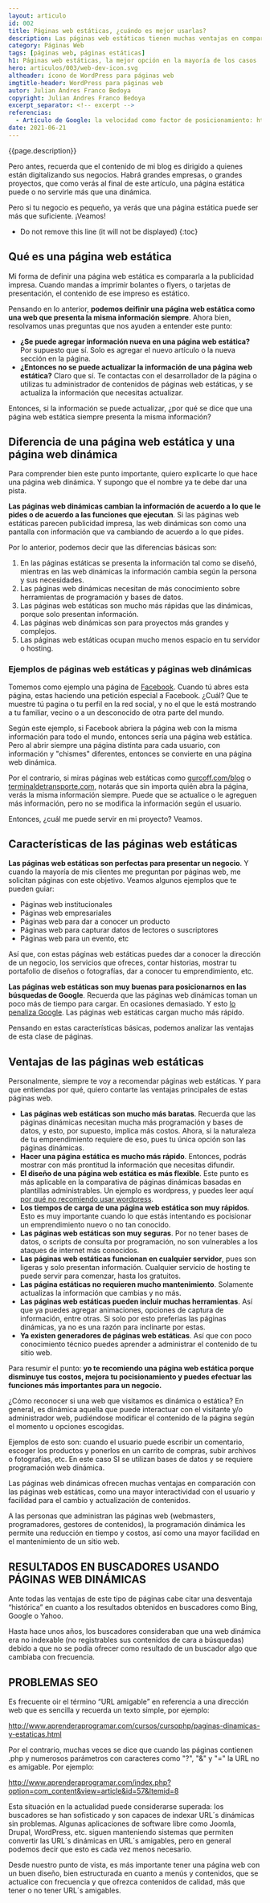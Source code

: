 ```yaml
---
layout: articulo
id: 002
title: Páginas web estáticas, ¿cuándo es mejor usarlas?
description: Las páginas web estáticas tienen muchas ventajas en comparación a las páginas dinámicas. Y no es por animaciones. Aquí te explico más el tema.
category: Páginas Web
tags: [páginas web, páginas estáticas]
h1: Páginas web estáticas, la mejor opción en la mayoría de los casos
hero: articulos/003/web-dev-icon.svg
altheader: ícono de WordPress para páginas web
imgtitle-header: WordPress para páginas web
autor: Julian Andres Franco Bedoya
copyright: Julian Andres Franco Bedoya
excerpt_separator: <!-- excerpt -->
referencias:
  - Artículo de Google: la velocidad como factor de posicionamiento: https://developers.google.com/search/blog/2020/11/timing-for-page-experience?hl=es
date: 2021-06-21
---
```

{{page.description}}

<!-- excerpt -->

Pero antes, recuerda que el contenido de mi blog es dirigido a quienes están digitalizando sus negocios. Habrá grandes empresas, o grandes proyectos, que como verás al final de este artículo, una página estática puede o no servirle más que una dinámica.

Pero si tu negocio es pequeño, ya verás que una página estática puede ser más que suficiente. ¡Veamos!

* Do not remove this line (it will not be displayed)
{:toc}

## Qué es una página web estática

Mi forma de definir una página web estática es compararla a la publicidad impresa. Cuando mandas a imprimir bolantes o flyers, o tarjetas de presentación, el contenido de ese impreso es estático.

Pensando en lo anterior, **podemos deifinir una página web estática como una web que presenta la misma información siempre**. Ahora bien, resolvamos unas preguntas que nos ayuden a entender este punto:

* **¿Se puede agregar información nueva en una página web estática?** Por supuesto que sí. Solo es agregar el nuevo artículo o la nueva sección en la página.
* **¿Entonces no se puede actualizar la información de una página web estática?** Claro que sí. Te contactas con el desarrollador de la página o utilizas tu administrador de contenidos de páginas web estáticas, y se actualiza la información que necesitas actualizar.

Entonces, si la información se puede actualizar, ¿por qué se dice que una página web estática siempre presenta la misma información?

## Diferencia de una página web estática y una página web dinámica

Para comprender bien este punto importante, quiero explicarte lo que hace una página web dinámica. Y supongo que el nombre ya te debe dar una pista.

**Las páginas web dinámicas cambian la información de acuerdo a lo que le pides o de acuerdo a las funciones que ejecutan**. Si las páginas web estáticas parecen publicidad impresa, las web dinámicas son como una pantalla con información que va cambiando de acuerdo a lo que pides.

Por lo anterior, podemos decir que las diferencias básicas son:

1. En las páginas estáticas se presenta la información tal como se diseñó, mientras en las web dinámicas la información cambia según la persona y sus necesidades.
2. Las páginas web dinámicas necesitan de más conocimiento sobre herramientas de programación y bases de datos.
3. Las páginas web estáticas son mucho más rápidas que las dinámicas, porque solo presentan información.
4. Las páginas web dinámicas son para proyectos más grandes y complejos.
5. Las páginas web estáticas ocupan mucho menos espacio en tu servidor o hosting.

### Ejemplos de páginas web estáticas y páginas web dinámicas

Tomemos como ejemplo una página de [Facebook](https://www.facebook.com). Cuando tú abres esta página, estas haciendo una petición especial a Facebook. ¿Cuál? Que te muestre tú pagina o tu perfil en la red social, y no el que le está mostrando a tu familiar, vecino o a un desconocido de otra parte del mundo.

Según este ejemplo, si Facebook abriera la página web con la misma información para todo el mundo, entonces sería una página web estática. Pero al abrir siempre una página distinta para cada usuario, con información y "chismes" diferentes, entonces se convierte en una página web dinámica.

Por el contrario, si miras páginas web estáticas como [gurcoff.com/blog](https://gurcoff.com/blog) o [terminaldetransporte.com](https://terminaldetransporte.com), notarás que sin importa quién abra la página, verás la misma información siempre. Puede que se actualice o le agreguen más información, pero no se modifica la información según el usuario.

Entonces, ¿cuál me puede servir en mi proyecto? Veamos.

## Características de las páginas web estáticas

**Las páginas web estáticas son perfectas para presentar un negocio**. Y cuando la mayoría de mis clientes me preguntan por páginas web, me solicitan páginas con este objetivo. Veamos algunos ejemplos que te pueden guiar:

* Páginas web institucionales
* Páginas web empresariales
* Páginas web para dar a conocer un producto
* Páginas web para capturar datos de lectores o suscriptores
* Páginas web para un evento, etc

Así que, con estas páginas web estáticas puedes dar a conocer la dirección de un negocio, los servicios que ofreces, contar historias, mostrar tu portafolio de diseños o fotografías, dar a conocer tu emprendimiento, etc.

**Las páginas web estáticas son muy buenas para posicionarnos en las búsquedas de Google**. Recuerda que las páginas web dinámicas toman un poco más de tiempo para cargar. En ocasiones demasiado. Y esto [lo penaliza Google](#fuentes). Las páginas web estáticas cargan mucho más rápido.

Pensando en estas características básicas, podemos analizar las ventajas de esta clase de páginas.

## Ventajas de las páginas web estáticas

Personalmente, siempre te voy a recomendar páginas web estáticas. Y para que entiendas por qué, quiero contarte las ventajas principales de estas páginas web.

* **Las páginas web estáticas son mucho más baratas**. Recuerda que las páginas dinámicas necesitan mucha más programación y bases de datos, y esto, por supuesto, implica más costos. Ahora, si la naturaleza de tu emprendimiento requiere de eso, pues tu única opción son las páginas dinámicas.
* **Hacer una página estática es mucho más rápido**. Entonces, podrás mostrar con más prontitud la información que necesitas difundir.
* **El diseño de una página web estática es más flexible**. Este punto es más aplicable en la comparativa de páginas dinámicas basadas en plantillas administrables. Un ejemplo es wordpress, y puedes leer aquí [por qué no recomiendo usar wordpress]({{site.baseurl}}/por-que-no-usar-wordpress).
* **Los tiempos de carga  de una página web estática son muy rápidos**. Esto es muy importante cuando lo que estás intentando es pocisionar un emprendimiento nuevo o no tan conocido.
* **Las páginas web estáticas son muy seguras**. Por no tener bases de datos, o scripts de consulta por programación, no son vulnerables a los ataques de internet más conocidos.
* **Las páginas web estáticas funcionan en cualquier servidor**, pues son ligeras y solo presentan información. Cualquier servicio de hosting te puede servir para comenzar, hasta los gratuitos.
* **Las página estáticas no requieren mucho mantenimiento**. Solamente actualizas la información que cambias y no más.
* **Las páginas web estáticas pueden incluir muchas herramientas**. Así que ya puedes agregar animaciones, opciones de captura de información, entre otras. Si solo por esto preferías las páginas dinámicas, ya no es una razón para inclinarte por estas.
* **Ya existen generadores de páginas web estáticas**. Así que con poco conocimiento técnico puedes aprender a administrar el contenido de tu sitio web.

Para resumir el punto: **yo te recomiendo una página web estática porque disminuye tus costos, mejora tu pocisionamiento y puedes efectuar las funciones más importantes para un negocio.**

¿Cómo reconocer si una web que visitamos es dinámica o estática? En general, es dinámica aquella que puede interactuar con el visitante y/o administrador web, pudiéndose modificar el contenido de la página según el momento u opciones escogidas.

Ejemplos de esto son: cuando el usuario puede escribir un comentario, escoger los productos y ponerlos en un carrito de compras, subir archivos o fotografías, etc. En este caso SI se utilizan bases de datos y se requiere programación web dinámica.

Las páginas web dinámicas ofrecen muchas ventajas en comparación con las páginas web estáticas, como una mayor interactividad con el usuario y facilidad para el cambio y actualización de contenidos.

A las personas que administran las páginas web (webmasters, programadores, gestores de contenidos), la programación dinámica les permite una reducción en tiempo y costos, así como una mayor facilidad en el mantenimiento de un sitio web.

## RESULTADOS EN BUSCADORES USANDO PÁGINAS WEB DINÁMICAS

Ante todas las ventajas de este tipo de páginas cabe citar una desventaja “histórica” en cuanto a los resultados obtenidos en buscadores como Bing, Google o Yahoo.

Hasta hace unos años, los buscadores consideraban que una web dinámica era no indexable (no registrables sus contenidos de cara a búsquedas) debido a que no se podía ofrecer como resultado de un buscador algo que cambiaba con frecuencia.

## PROBLEMAS SEO

Es frecuente oir el término “URL amigable” en referencia a una dirección web que es sencilla y recuerda un texto simple, por ejemplo:

http://www.aprenderaprogramar.com/cursos/cursophp/paginas-dinamicas-y-estaticas.html

Por el contrario, muchas veces se dice que cuando las páginas contienen .php y numerosos parámetros con caracteres como "?", "&" y "=" la URL no es amigable. Por ejemplo:

http://www.aprenderaprogramar.com/index.php?option=com_content&view=article&id=57&Itemid=8

Esta situación en la actualidad puede considerarse superada: los buscadores se han sofisticado y son capaces de indexar URL´s dinámicas sin problemas. Algunas aplicaciones de software libre como Joomla, Drupal, WordPress, etc. siguen manteniendo sistemas que permiten convertir las URL´s dinámicas en URL´s amigables, pero en general podemos decir que esto es cada vez menos necesario.

Desde nuestro punto de vista, es más importante tener una página web con un buen diseño, bien estructurada en cuanto a menús y contenidos, que se actualice con frecuencia y que ofrezca contenidos de calidad, más que tener o no tener URL´s amigables.
